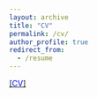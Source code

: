 ```yaml
---
layout: archive
title: "CV"
permalink: /cv/
author_profile: true
redirect_from:
  - /resume
---
```


[[<span style="color:blue">CV</span>]](http://stravanni.github.io/files/cv.pdf)